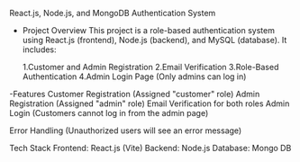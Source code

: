React.js, Node.js, and MongoDB Authentication System

- Project Overview
  This project is a role-based authentication system using React.js (frontend), Node.js (backend), and MySQL (database). It includes:

  1.Customer and Admin Registration
  2.Email Verification
  3.Role-Based Authentication
  4.Admin Login Page (Only admins can log in)

-Features
  Customer Registration (Assigned "customer" role)
  Admin Registration (Assigned "admin" role)
  Email Verification for both roles
  Admin Login (Customers cannot log in from the admin page)


  Error Handling (Unauthorized users will see an error message)

Tech Stack
Frontend: React.js (Vite)
Backend: Node.js
Database: Mongo DB
